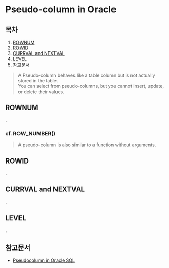 Pseudo-column in Oracle
=======================

## 목차
1. [ROWNUM](#rownum)
2. [ROWID](#rowid)
3. [CURRVAL and NEXTVAL](#currval-and-nextval)
4. [LEVEL](#level)
5. [참고문서](#참고문서)

> A Pseudo-column behaves like a table column but is not actually stored in the table.  
> You can select from pseudo-columns, but you cannot insert, update, or delete their values.

## ROWNUM
.

### cf. ROW_NUMBER()  
> A pseudo-column is also similar to a function without arguments.  


## ROWID
.

## CURRVAL and NEXTVAL
.

## LEVEL
.

## 참고문서
+ [Pseudocolumn in Oracle SQL](https://www.geeksforgeeks.org/pseudocolumn-oracle-sql/)
